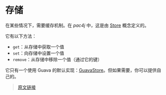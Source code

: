 # 存储

在某些情况下，需要缓存机制。在 *pac4j* 中，这是由 [Store](https://github.com/pac4j/pac4j/blob/master/pac4j-core/src/main/java/org/pac4j/core/store/Store.java) 概念定义的。

它有以下方法：

- `get`：从存储中获取一个值
- `set`：向存储中设置一个值
- `remove`：从存储中移除一个值（通过它的键）

它只有一个使用 Guava 的默认实现：[GuavaStore](https://github.com/pac4j/pac4j/blob/master/pac4j-core/src/main/java/org/pac4j/core/store/GuavaStore.java)。但如果需要，你可以提供自己的。

> [原文链接](https://www.pac4j.org/5.0.x/docs/store.html)
